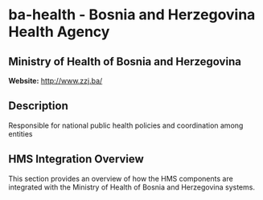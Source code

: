 # ba-health - Bosnia and Herzegovina Health Agency

## Ministry of Health of Bosnia and Herzegovina

**Website:** http://www.zzj.ba/

## Description

Responsible for national public health policies and coordination among entities

## HMS Integration Overview

This section provides an overview of how the HMS components are integrated with the Ministry of Health of Bosnia and Herzegovina systems.
